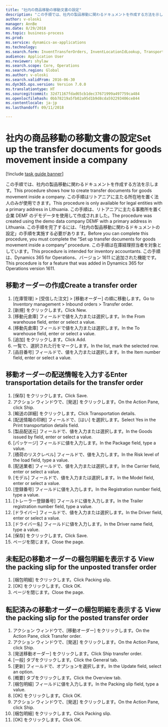 ```yaml
--- 
title: "社内の商品移動の移動文書の設定"
description: "この手順では、社内の製品移動に関わるドキュメントを作成する方法を示します。"
author: v-oloski
manager: AnnBe
ms.date: 8/29/2018
ms.topic: business-process
ms.prod: 
ms.service: dynamics-ax-applications
ms.technology: 
ms.search.form: InventTransferOrders, InventLocationIdLookup, TransportationDocument, HcmWorkerLookUp, SrsReportViewerForm, InventTransferParmShip
audience: Application User
ms.reviewer: shylaw
ms.search.scope: Core, Operations
ms.search.region: Global
ms.author: v-oloski
ms.search.validFrom: 2016-06-30
ms.dyn365.ops.version: Version 7.0.0
ms.translationtype: HT
ms.sourcegitcommit: 32d71167fdad65cb1dec37671999a497759ca484
ms.openlocfilehash: 0bb78219a5fb02a95d1b9d8cda592293406ce844
ms.contentlocale: ja-jp
ms.lasthandoff: 09/11/2018

---
```

# <a name="set-up-the-transfer-documents-for-goods-movement-inside-a-company"></a><span data-ttu-id="e2a31-103">社内の商品移動の移動文書の設定</span><span class="sxs-lookup"><span data-stu-id="e2a31-103">Set up the transfer documents for goods movement inside a company</span></span>

[!include [task guide banner](../../includes/task-guide-banner.md)]

<span data-ttu-id="e2a31-104">この手順では、社内の製品移動に関わるドキュメントを作成する方法を示します。</span><span class="sxs-lookup"><span data-stu-id="e2a31-104">This procedure shows how to create transfer documents for goods movement inside a company.</span></span> <span data-ttu-id="e2a31-105">この手順はリトアニアに主たる所在地を置く法人のみが使用できます。</span><span class="sxs-lookup"><span data-stu-id="e2a31-105">This procedure is only available for legal entities with a primary address in Lithuania.</span></span> <span data-ttu-id="e2a31-106">この手順は、リトアニアに主たる事務所を置く企業 DEMF のデモデータを使用して作成されました。</span><span class="sxs-lookup"><span data-stu-id="e2a31-106">The procedure was created using the demo data company DEMF with a primary address in Lithuania.</span></span> <span data-ttu-id="e2a31-107">この手順を完了するには、「社内の製品移動に関わるドキュメントの設定」の手順を実施する必要があります。</span><span class="sxs-lookup"><span data-stu-id="e2a31-107">Before you can complete this procedure, you must complete the “Set up transfer documents for goods movement inside a company” procedure.</span></span> <span data-ttu-id="e2a31-108">この手順は在庫経理担当者を対象としています。</span><span class="sxs-lookup"><span data-stu-id="e2a31-108">This procedure is intended for inventory accountants.</span></span> <span data-ttu-id="e2a31-109">この手順は、Dynamics 365 for Operations、バージョン 1611 に追加された機能です。</span><span class="sxs-lookup"><span data-stu-id="e2a31-109">This procedure is for a feature that was added in Dynamics 365 for Operations version 1611.</span></span>


## <a name="create-a-transfer-order"></a><span data-ttu-id="e2a31-110">移動オーダーの作成</span><span class="sxs-lookup"><span data-stu-id="e2a31-110">Create a transfer order</span></span>
1. <span data-ttu-id="e2a31-111">[在庫管理] > [受信した注文] > [移動オーダー] の順に移動します。</span><span class="sxs-lookup"><span data-stu-id="e2a31-111">Go to Inventory management > Inbound orders > Transfer order.</span></span>
2. <span data-ttu-id="e2a31-112">[新規] をクリックします。</span><span class="sxs-lookup"><span data-stu-id="e2a31-112">Click New.</span></span>
3. <span data-ttu-id="e2a31-113">[移動元倉庫] フィールドで値を入力または選択します。</span><span class="sxs-lookup"><span data-stu-id="e2a31-113">In the From warehouse field, enter or select a value.</span></span>
4. <span data-ttu-id="e2a31-114">[移動先倉庫] フィールドで値を入力または選択します。</span><span class="sxs-lookup"><span data-stu-id="e2a31-114">In the To warehouse field, enter or select a value.</span></span>
5. <span data-ttu-id="e2a31-115">[追加] をクリックします。</span><span class="sxs-lookup"><span data-stu-id="e2a31-115">Click Add.</span></span>
6. <span data-ttu-id="e2a31-116">一覧で、選択された行をマークします。</span><span class="sxs-lookup"><span data-stu-id="e2a31-116">In the list, mark the selected row.</span></span>
7. <span data-ttu-id="e2a31-117">[品目番号] フィールドで、値を入力または選択します。</span><span class="sxs-lookup"><span data-stu-id="e2a31-117">In the Item number field, enter or select a value.</span></span>

## <a name="enter-transportation-details-for-the-transfer-order"></a><span data-ttu-id="e2a31-118">移動オーダーの配送情報を入力する</span><span class="sxs-lookup"><span data-stu-id="e2a31-118">Enter transportation details for the transfer order</span></span>
1. <span data-ttu-id="e2a31-119">[保存] をクリックします。</span><span class="sxs-lookup"><span data-stu-id="e2a31-119">Click Save.</span></span>
2. <span data-ttu-id="e2a31-120">アクション ウィンドウで、[発送] をクリックします。</span><span class="sxs-lookup"><span data-stu-id="e2a31-120">On the Action Pane, click Ship.</span></span>
3. <span data-ttu-id="e2a31-121">[輸送の詳細] をクリックします。</span><span class="sxs-lookup"><span data-stu-id="e2a31-121">Click Transportation details.</span></span>
4. <span data-ttu-id="e2a31-122">[配送情報の印刷] フィールドで、[はい] を選択します。</span><span class="sxs-lookup"><span data-stu-id="e2a31-122">Select Yes in the Print transportation details field.</span></span>
5. <span data-ttu-id="e2a31-123">[製品配送元] フィールドで、値を入力または選択します。</span><span class="sxs-lookup"><span data-stu-id="e2a31-123">In the Goods issued by field, enter or select a value.</span></span>
6. <span data-ttu-id="e2a31-124">[パッケージ] フィールドに値を入力します。</span><span class="sxs-lookup"><span data-stu-id="e2a31-124">In the Package field, type a value.</span></span>
7. <span data-ttu-id="e2a31-125">[積荷のリスクレベル] フィールドで、値を入力します。</span><span class="sxs-lookup"><span data-stu-id="e2a31-125">In the Risk level of the load field, type a value.</span></span>
8. <span data-ttu-id="e2a31-126">[配送業者] フィールドで、値を入力または選択します。</span><span class="sxs-lookup"><span data-stu-id="e2a31-126">In the Carrier field, enter or select a value.</span></span>
9. <span data-ttu-id="e2a31-127">[モデル] フィールドで、値を入力または選択します。</span><span class="sxs-lookup"><span data-stu-id="e2a31-127">In the Model field, enter or select a value.</span></span>
10. <span data-ttu-id="e2a31-128">[登録番号] フィールドに値を入力します。</span><span class="sxs-lookup"><span data-stu-id="e2a31-128">In the Registration number field, type a value.</span></span>
11. <span data-ttu-id="e2a31-129">[トレーラー登録番号] フィールドに値を入力します。</span><span class="sxs-lookup"><span data-stu-id="e2a31-129">In the Trailer registration number field, type a value.</span></span>
12. <span data-ttu-id="e2a31-130">[ドライバー] フィールドで、値を入力または選択します。</span><span class="sxs-lookup"><span data-stu-id="e2a31-130">In the Driver field, enter or select a value.</span></span>
13. <span data-ttu-id="e2a31-131">[ドライバー名] フィールドに値を入力します。</span><span class="sxs-lookup"><span data-stu-id="e2a31-131">In the Driver name field, type a value.</span></span>
14. <span data-ttu-id="e2a31-132">[保存] をクリックします。</span><span class="sxs-lookup"><span data-stu-id="e2a31-132">Click Save.</span></span>
15. <span data-ttu-id="e2a31-133">ページを閉じます。</span><span class="sxs-lookup"><span data-stu-id="e2a31-133">Close the page.</span></span>

## <a name="view-the-packing-slip-for-the-unposted-transfer-order"></a><span data-ttu-id="e2a31-134">未転記の移動オーダーの梱包明細を表示する </span><span class="sxs-lookup"><span data-stu-id="e2a31-134">View the packing slip for the unposted transfer order</span></span>
1. <span data-ttu-id="e2a31-135">[梱包明細] をクリックします。</span><span class="sxs-lookup"><span data-stu-id="e2a31-135">Click Packing slip.</span></span>
2. <span data-ttu-id="e2a31-136">[OK] をクリックします。</span><span class="sxs-lookup"><span data-stu-id="e2a31-136">Click OK.</span></span>
3. <span data-ttu-id="e2a31-137">ページを閉じます。</span><span class="sxs-lookup"><span data-stu-id="e2a31-137">Close the page.</span></span>

## <a name="view-the-packing-slip-for-the-posted-transfer-order"></a><span data-ttu-id="e2a31-138">転記済みの移動オーダーの梱包明細を表示する </span><span class="sxs-lookup"><span data-stu-id="e2a31-138">View the packing slip for the posted transfer order</span></span>
1. <span data-ttu-id="e2a31-139">アクション ウィンドウで、[移動オーダー] をクリックします。</span><span class="sxs-lookup"><span data-stu-id="e2a31-139">On the Action Pane, click Transfer order.</span></span>
2. <span data-ttu-id="e2a31-140">アクション ウィンドウで、[発送] をクリックします。</span><span class="sxs-lookup"><span data-stu-id="e2a31-140">On the Action Pane, click Ship.</span></span>
3. <span data-ttu-id="e2a31-141">[発送移動オーダー] をクリックします。</span><span class="sxs-lookup"><span data-stu-id="e2a31-141">Click Ship transfer order.</span></span>
4. <span data-ttu-id="e2a31-142">[一般] タブをクリックします。</span><span class="sxs-lookup"><span data-stu-id="e2a31-142">Click the General tab.</span></span>
5. <span data-ttu-id="e2a31-143">[更新] フィールドで、オプションを選択します。</span><span class="sxs-lookup"><span data-stu-id="e2a31-143">In the Update field, select an option.</span></span>
6. <span data-ttu-id="e2a31-144">[概要] タブをクリックします。</span><span class="sxs-lookup"><span data-stu-id="e2a31-144">Click the Overview tab.</span></span>
7. <span data-ttu-id="e2a31-145">[梱包明細] フィールドに値を入力します。</span><span class="sxs-lookup"><span data-stu-id="e2a31-145">In the Packing slip field, type a value.</span></span>
8. <span data-ttu-id="e2a31-146">[OK] をクリックします。</span><span class="sxs-lookup"><span data-stu-id="e2a31-146">Click OK.</span></span>
9. <span data-ttu-id="e2a31-147">アクション ウィンドウで、[発送] をクリックします。</span><span class="sxs-lookup"><span data-stu-id="e2a31-147">On the Action Pane, click Ship.</span></span>
10. <span data-ttu-id="e2a31-148">[梱包明細] をクリックします。</span><span class="sxs-lookup"><span data-stu-id="e2a31-148">Click Packing slip.</span></span>
11. <span data-ttu-id="e2a31-149">[OK] をクリックします。</span><span class="sxs-lookup"><span data-stu-id="e2a31-149">Click OK.</span></span>


